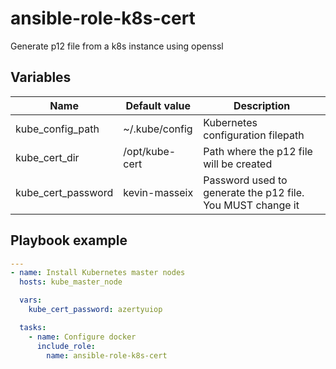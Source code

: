 # ansible-role-k8s-cert
Generate p12 file from a k8s instance using openssl

## Variables

| Name               | Default value  | Description                                                |
|--------------------|----------------|------------------------------------------------------------|
| kube_config_path   | ~/.kube/config | Kubernetes configuration filepath                          |
| kube_cert_dir      | /opt/kube-cert | Path where the p12 file will be created                    |
| kube_cert_password | kevin-masseix  | Password used to generate the p12 file. You MUST change it |

## Playbook example

```yml
---
- name: Install Kubernetes master nodes
  hosts: kube_master_node

  vars:
    kube_cert_password: azertyuiop

  tasks:
    - name: Configure docker
      include_role:
        name: ansible-role-k8s-cert

```
